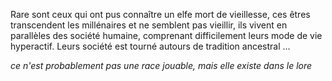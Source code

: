 Rare sont ceux qui ont pus connaître un elfe mort de vieillesse, ces êtres transcendent les millénaires et ne semblent pas vieillir, ils vivent en parallèles des société humaine, comprenant difficilement leurs mode de vie hyperactif. Leurs société est tourné autours de tradition ancestral ...

*ce n'est probablement pas une race jouable, mais elle existe dans le lore* 
